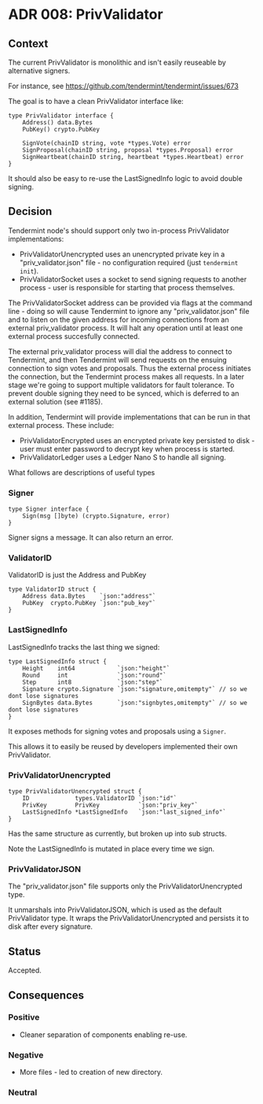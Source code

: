 # ADR 008: PrivValidator

## Context

The current PrivValidator is monolithic and isn't easily reuseable by alternative signers.

For instance, see https://github.com/tendermint/tendermint/issues/673

The goal is to have a clean PrivValidator interface like:

```
type PrivValidator interface {
	Address() data.Bytes
	PubKey() crypto.PubKey

	SignVote(chainID string, vote *types.Vote) error
	SignProposal(chainID string, proposal *types.Proposal) error
	SignHeartbeat(chainID string, heartbeat *types.Heartbeat) error
}
```

It should also be easy to re-use the LastSignedInfo logic to avoid double signing.

## Decision

Tendermint node's should support only two in-process PrivValidator implementations:

- PrivValidatorUnencrypted uses an unencrypted private key in a "priv_validator.json" file - no configuration required (just `tendermint init`).
- PrivValidatorSocket uses a socket to send signing requests to another process - user is responsible for starting that process themselves.

The PrivValidatorSocket address can be provided via flags at the command line -
doing so will cause Tendermint to ignore any "priv_validator.json" file and to listen
on the given address for incoming connections from an external priv_validator process.
It will halt any operation until at least one external process succesfully
connected.

The external priv_validator process will dial the address to connect to Tendermint,
and then Tendermint will send requests on the ensuing connection to sign votes and proposals.
Thus the external process initiates the connection, but the Tendermint process makes all requests.
In a later stage we're going to support multiple validators for fault
tolerance. To prevent double signing they need to be synced, which is deferred
to an external solution (see #1185).

In addition, Tendermint will provide implementations that can be run in that external process.
These include:

- PrivValidatorEncrypted uses an encrypted private key persisted to disk - user must enter password to decrypt key when process is started.
- PrivValidatorLedger uses a Ledger Nano S to handle all signing.

What follows are descriptions of useful types

### Signer

```
type Signer interface {
	Sign(msg []byte) (crypto.Signature, error)
}
```

Signer signs a message. It can also return an error.

### ValidatorID


ValidatorID is just the Address and PubKey

```
type ValidatorID struct {
	Address data.Bytes    `json:"address"`
	PubKey  crypto.PubKey `json:"pub_key"`
}
```

### LastSignedInfo

LastSignedInfo tracks the last thing we signed:

```
type LastSignedInfo struct {
	Height    int64            `json:"height"`
	Round     int              `json:"round"`
	Step      int8             `json:"step"`
	Signature crypto.Signature `json:"signature,omitempty"` // so we dont lose signatures
	SignBytes data.Bytes       `json:"signbytes,omitempty"` // so we dont lose signatures
}
```

It exposes methods for signing votes and proposals using a `Signer`.

This allows it to easily be reused by developers implemented their own PrivValidator.

### PrivValidatorUnencrypted

```
type PrivValidatorUnencrypted struct {
	ID             types.ValidatorID `json:"id"`
	PrivKey        PrivKey           `json:"priv_key"`
	LastSignedInfo *LastSignedInfo   `json:"last_signed_info"`
}
```

Has the same structure as currently, but broken up into sub structs.

Note the LastSignedInfo is mutated in place every time we sign.

### PrivValidatorJSON

The "priv_validator.json" file supports only the PrivValidatorUnencrypted type.

It unmarshals into PrivValidatorJSON, which is used as the default PrivValidator type.
It wraps the PrivValidatorUnencrypted and persists it to disk after every signature.

## Status

Accepted.

## Consequences

### Positive

- Cleaner separation of components enabling re-use.

### Negative

- More files - led to creation of new directory.

### Neutral

